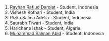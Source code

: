 1. [Rayhan Rafiud Darojat](https://github.com/rafiudd) - Student, Indonesia
2. Vishesh Kothari - Student, India
3. Rizka Salma Adelia - Student, Indonesia
4. Saurabh Tiwari - Student, India
5. Harichane Ishak - Student, Algeria
6. [Muhammad Salman Abid](https://github.com/beecoder77) - Student, Indonesia
